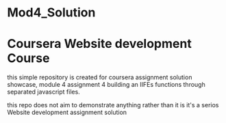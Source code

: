 # Mod4_Solution
# Coursera Website development Course

this simple repository is created for coursera assignment solution showcase, module 4 assignment 4
building an IIFEs functions through separated javascript files.

  this repo does not aim to demonstrate anything rather than it is it's a serios Website development
  assignment solution

